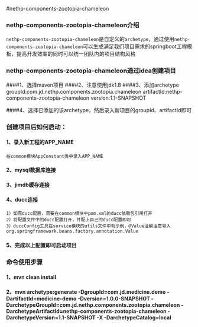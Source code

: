 #nethp-components-zootopia-chameleon

### nethp-components-zootopia-chameleon介绍
`nethp-components-zootopia-chameleon`是自定义的`archetype`，通过使用`nethp-components-zootopia-chameleon`可以生成满足我们项目需求的springboot工程模板，提高开发效率的同时可以统一团队内的项目结构风格

### nethp-components-zootopia-chameleon通过idea创建项目
####1、选择maven项目
####2、注意使用jdk1.8
####3、添加archetype
    groupId:com.jd.nethp.components.zootopia.chameleon
    artifactId:nethp-components-zootopia-chameleon
    version:1.1-SNAPSHOT


####4、选择已添加的该archetype，然后录入新项目的groupId、artifactId即可

### 创建项目后如何启动：
#### 1、录入新工程的APP_NAME
    在common模块AppConstant类中录入APP_NAME
#### 2、mysql数据库连接
#### 3、jimdb缓存连接
#### 4、ducc连接
    1）如需ducc配置，需要在common模块中pom.xml的ducc依赖包引用打开
    2）将配置文件中的ducc配置打开，并配上自己的ducc配置即可
    3）duccConfig工具在service模块的utils文件中有示例，@Value注解注意导入org.springframework.beans.factory.annotation.Value
#### 5、完成以上配置即可启动项目

### 命令使用步骤
#### 1、mvn clean install
#### 2、mvn archetype:generate -DgroupId=com.jd.medicine.demo -DartifactId=medicine-demo -Dversion=1.0.0-SNAPSHOT -DarchetypeGroupId=com.jd.nethp.components.zootopia.chameleon -DarchetypeArtifactId=nethp-components-zootopia-chameleon -DarchetypeVersion=1.1-SNAPSHOT -X -DarchetypeCatalog=local




